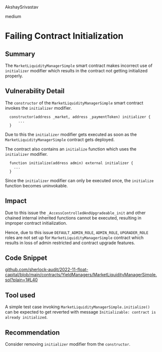 AkshaySrivastav

medium

# Failing Contract Initialization

## Summary
The `MarketLiquidityManagerSimple` smart contract makes incorrect use of `initializer` modifier which results in the contract not getting initialized properly.

## Vulnerability Detail
The `constructor` of the `MarketLiquidityManagerSimple` smart contract invokes the `initializer` modifier.
```solidity
  constructor(address _market, address _paymentToken) initializer {
      ...
  }
```
Due to this the `initializer` modifier gets executed as soon as the `MarketLiquidityManagerSimple` contract gets deployed.

The contract also contains an `initialize` function which uses the `initializer` modifier.
```solidity
  function initialize(address admin) external initializer {
    ...
  }
```
Since the `initializer` modifier can only be executed once, the `initialize` function becomes uninvokable.

## Impact
Due to this issue the `_AccessControlledAndUpgradeable_init`  and other chained internal inherited functions cannot be executed, resulting in improper contract initialization.

Hence, due to this issue `DEFAULT_ADMIN_ROLE`, `ADMIN_ROLE`, `UPGRADER_ROLE` roles are not set up for `MarketLiquidityManagerSimple` contract which results in loss of admin restricted and contract upgrade features.

## Code Snippet
[github.com/sherlock-audit/2022-11-float-capital/blob/main/contracts/YieldManagers/MarketLiquidityManagerSimple.sol?plain=1#L40](https://github.com/sherlock-audit/2022-11-float-capital/blob/main/contracts/YieldManagers/MarketLiquidityManagerSimple.sol#L40-L49)


## Tool used
A simple test case invoking `MarketLiquidityManagerSimple.initialize()` can be expected to get reverted with message `Initializable: contract is already initialized`.

## Recommendation
Consider removing `initializer` modifier from the `constructor`.

